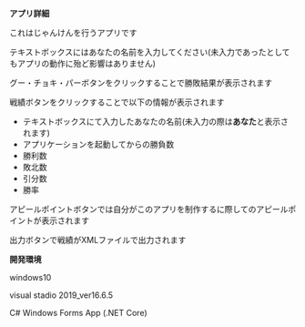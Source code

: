**アプリ詳細**

これはじゃんけんを行うアプリです

テキストボックスにはあなたの名前を入力してください(未入力であったとしてもアプリの動作に殆ど影響はありません)

グー・チョキ・パーボタンをクリックすることで勝敗結果が表示されます

戦績ボタンをクリックすることで以下の情報が表示されます


* テキストボックスにて入力したあなたの名前(未入力の際は**あなた**と表示されます)
* アプリケーションを起動してからの勝負数
* 勝利数
* 敗北数
* 引分数
* 勝率

アピールポイントボタンでは自分がこのアプリを制作するに際してのアピールポイントが表示されます

出力ボタンで戦績がXMLファイルで出力されます

**開発環境**

windows10

visual stadio 2019_ver16.6.5

C# Windows Forms App (.NET Core)
